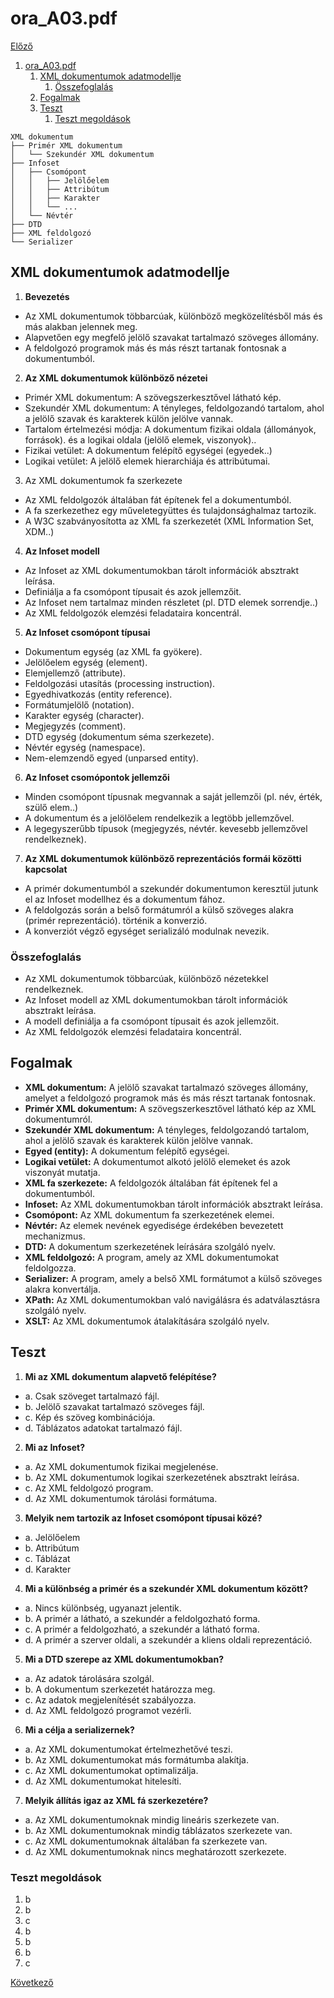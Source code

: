 # ora_A03.pdf

[Előző](2.md)

1. [ora\_A03.pdf](#ora_a03pdf)
   1. [XML dokumentumok adatmodellje](#xml-dokumentumok-adatmodellje)
      1. [Összefoglalás](#összefoglalás)
   2. [Fogalmak](#fogalmak)
   3. [Teszt](#teszt)
      1. [Teszt megoldások](#teszt-megoldások)


```
XML dokumentum
├── Primér XML dokumentum
│   └── Szekundér XML dokumentum
├── Infoset
│   ├── Csomópont
│   │   ├── Jelölőelem
│   │   ├── Attribútum
│   │   ├── Karakter
│   │   └── ...
│   └── Névtér
├── DTD
├── XML feldolgozó
└── Serializer
```

## XML dokumentumok adatmodellje

1. **Bevezetés**
- Az XML dokumentumok többarcúak, különböző megközelítésből más és más alakban jelennek meg.
- Alapvetően egy megfelő jelölő szavakat tartalmazó szöveges állomány.
- A feldolgozó programok más és más részt tartanak fontosnak a dokumentumból.

2. **Az XML dokumentumok különböző nézetei**
- Primér XML dokumentum: A szövegszerkesztővel látható kép.
- Szekundér XML dokumentum: A tényleges, feldolgozandó tartalom, ahol a jelölő szavak és karakterek külön jelölve vannak.
- Tartalom értelmezési módja: A dokumentum fizikai oldala (állományok, források). és a logikai oldala (jelölő elemek, viszonyok)..
- Fizikai vetület: A dokumentum felépítő egységei (egyedek..)
- Logikai vetület: A jelölő elemek hierarchiája és attribútumai.

3. Az XML dokumentumok fa szerkezete
- Az XML feldolgozók általában fát építenek fel a dokumentumból.
- A fa szerkezethez egy műveletegyüttes és tulajdonsághalmaz tartozik.
- A W3C szabványosította az XML fa szerkezetét (XML Information Set, XDM..)

4. **Az Infoset modell**
- Az Infoset az XML dokumentumokban tárolt információk absztrakt leírása.
- Definiálja a fa csomópont típusait és azok jellemzőit.
- Az Infoset nem tartalmaz minden részletet (pl. DTD elemek sorrendje..)
- Az XML feldolgozók elemzési feladataira koncentrál.

5. **Az Infoset csomópont típusai**
- Dokumentum egység (az XML fa gyökere).
- Jelölőelem egység (element).
- Elemjellemző (attribute).
- Feldolgozási utasítás (processing instruction).
- Egyedhivatkozás (entity reference).
- Formátumjelölő (notation).
- Karakter egység (character).
- Megjegyzés (comment).
- DTD egység (dokumentum séma szerkezete).
- Névtér egység (namespace).
- Nem-elemzendő egyed (unparsed entity).

6. **Az Infoset csomópontok jellemzői**
- Minden csomópont típusnak megvannak a saját jellemzői (pl. név, érték, szülő elem..)
- A dokumentum és a jelölőelem rendelkezik a legtöbb jellemzővel.
- A legegyszerűbb típusok (megjegyzés, névtér. kevesebb jellemzővel rendelkeznek).

7. **Az XML dokumentumok különböző reprezentációs formái közötti kapcsolat**
- A primér dokumentumból a szekundér dokumentumon keresztül jutunk el az Infoset modellhez és a dokumentum fához.
- A feldolgozás során a belső formátumról a külső szöveges alakra (primér reprezentáció). történik a konverzió.
- A konverziót végző egységet serializáló modulnak nevezik.

### Összefoglalás
- Az XML dokumentumok többarcúak, különböző nézetekkel rendelkeznek.
- Az Infoset modell az XML dokumentumokban tárolt információk absztrakt leírása.
- A modell definiálja a fa csomópont típusait és azok jellemzőit.
- Az XML feldolgozók elemzési feladataira koncentrál.

## Fogalmak

- **XML dokumentum:** A jelölő szavakat tartalmazó szöveges állomány, amelyet a feldolgozó programok más és más részt tartanak fontosnak.
- **Primér XML dokumentum:** A szövegszerkesztővel látható kép az XML dokumentumról.
- **Szekundér XML dokumentum:** A tényleges, feldolgozandó tartalom, ahol a jelölő szavak és karakterek külön jelölve vannak.
- **Egyed (entity):** A dokumentum felépítő egységei.
- **Logikai vetület:** A dokumentumot alkotó jelölő elemeket és azok viszonyát mutatja.
- **XML fa szerkezete:** A feldolgozók általában fát építenek fel a dokumentumból.
- **Infoset:** Az XML dokumentumokban tárolt információk absztrakt leírása.
- **Csomópont:** Az XML dokumentum fa szerkezetének elemei.
- **Névtér:** Az elemek nevének egyedisége érdekében bevezetett mechanizmus.
- **DTD:** A dokumentum szerkezetének leírására szolgáló nyelv.
- **XML feldolgozó:** A program, amely az XML dokumentumokat feldolgozza.
- **Serializer:** A program, amely a belső XML formátumot a külső szöveges alakra konvertálja.
- **XPath:** Az XML dokumentumokban való navigálásra és adatválasztásra szolgáló nyelv.
- **XSLT:** Az XML dokumentumok átalakítására szolgáló nyelv.

## Teszt

1. **Mi az XML dokumentum alapvető felépítése?**
- a. Csak szöveget tartalmazó fájl.
- b. Jelölő szavakat tartalmazó szöveges fájl.
- c. Kép és szöveg kombinációja.
- d. Táblázatos adatokat tartalmazó fájl.

2. **Mi az Infoset?**
- a. Az XML dokumentumok fizikai megjelenése.
- b. Az XML dokumentumok logikai szerkezetének absztrakt leírása.
- c. Az XML feldolgozó program.
- d. Az XML dokumentumok tárolási formátuma.

3. **Melyik nem tartozik az Infoset csomópont típusai közé?**
- a. Jelölőelem
- b. Attribútum
- c. Táblázat
- d. Karakter

4. **Mi a különbség a primér és a szekundér XML dokumentum között?**
- a. Nincs különbség, ugyanazt jelentik.
- b. A primér a látható, a szekundér a feldolgozható forma.
- c. A primér a feldolgozható, a szekundér a látható forma.
- d. A primér a szerver oldali, a szekundér a kliens oldali reprezentáció.

5. **Mi a DTD szerepe az XML dokumentumokban?**
- a. Az adatok tárolására szolgál.
- b. A dokumentum szerkezetét határozza meg.
- c. Az adatok megjelenítését szabályozza.
- d. Az XML feldolgozó programot vezérli.

6. **Mi a célja a serializernek?**
- a. Az XML dokumentumokat értelmezhetővé teszi.
- b. Az XML dokumentumokat más formátumba alakítja.
- c. Az XML dokumentumokat optimalizálja.
- d. Az XML dokumentumokat hitelesíti.

7. **Melyik állítás igaz az XML fá szerkezetére?**
- a. Az XML dokumentumoknak mindig lineáris szerkezete van.
- b. Az XML dokumentumoknak mindig táblázatos szerkezete van.
- c. Az XML dokumentumoknak általában fa szerkezete van.
- d. Az XML dokumentumoknak nincs meghatározott szerkezete.

### Teszt megoldások

1. b
2. b
3. c
4. b
5. b
6. b
7. c

[Következő](4.md)
